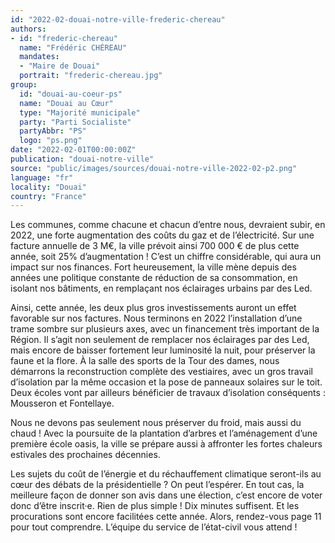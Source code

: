 ```yaml
---
id: "2022-02-douai-notre-ville-frederic-chereau"
authors:
- id: "frederic-chereau"
  name: "Frédéric CHÉREAU"
  mandates: 
  - "Maire de Douai"
  portrait: "frederic-chereau.jpg"
group:
  id: "douai-au-coeur-ps"
  name: "Douai au Cœur"
  type: "Majorité municipale"
  party: "Parti Socialiste"
  partyAbbr: "PS"
  logo: "ps.png"
date: "2022-02-01T00:00:00Z"
publication: "douai-notre-ville"
source: "public/images/sources/douai-notre-ville-2022-02-p2.png"
language: "fr"
locality: "Douai"
country: "France"
---
```


Les communes, comme chacune et chacun d’entre nous, devraient subir, en 2022, une forte augmentation des coûts du gaz et de l’électricité. Sur une facture annuelle de 3 M€, la ville prévoit ainsi 700 000 € de plus cette année, soit 25% d’augmentation ! C’est un chiffre considérable, qui aura un impact sur nos finances. Fort heureusement, la ville mène depuis des années une politique constante de réduction de sa consommation, en isolant nos bâtiments, en remplaçant nos éclairages urbains par des Led.

Ainsi, cette année, les deux plus gros investissements auront un effet favorable sur nos factures. Nous terminons en 2022 l’installation d’une trame sombre sur plusieurs axes, avec un financement très important de la Région. Il s’agit non seulement de remplacer nos éclairages par des Led, mais encore de baisser fortement leur luminosité la nuit, pour préserver la faune et la flore. À la salle des sports de la Tour des dames, nous démarrons la reconstruction complète des vestiaires, avec un gros travail d’isolation par la même occasion et la pose de panneaux solaires sur le toit. Deux écoles vont par ailleurs bénéficier de travaux d’isolation conséquents : Mousseron et Fontellaye.

Nous ne devons pas seulement nous préserver du froid, mais aussi du chaud ! Avec la poursuite de la plantation d’arbres et l’aménagement d’une première école oasis, la ville se prépare aussi à affronter les fortes chaleurs estivales des prochaines décennies.

Les sujets du coût de l’énergie et du réchauffement climatique seront-ils au cœur des débats de la présidentielle ? On peut l’espérer. En tout cas, la meilleure façon de donner son avis dans une élection, c’est encore de voter donc d’être inscrit·e. Rien de plus simple ! Dix minutes suffisent. Et les procurations sont encore facilitées cette année. Alors, rendez-vous page 11 pour tout comprendre. L’équipe du service de l’état-civil vous attend !
